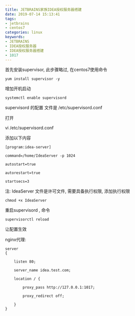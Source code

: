 ```yaml
---
title: JETBRAINS家族IDEA授权服务器搭建
date: 2019-07-14 15:13:41
tags: 
- jetbrains
- centos7
categories: linux
keywords:
- JETBRAINS
- IDEA授权服务器
- IDEA授权服务器搭建
- 1017
---
```


首先安装supervisor, 此步骤略过, 在centos7使用命令

    yum install supervisor -y

增加开机启动

    systemctl enable supervisord

supervisord 的配置 文件是 /etc/supervisord.conf

打开

vi /etc/supervisord.conf

添加以下内容

    [program:idea-server]

    command=/home/IdeaServer -p 1024

    autostart=true

    autorestart=true

    startsecs=3

注: IdeaServer 文件是许可文件, 需要具备执行权限, 添加执行权限

    chmod +x IdeaServer

重启supervisord , 命令

    supervisorctl reload

让配置生效

nginx代理:

    server
    {

        listen 80; 

        server_name idea.test.com; 

        location / {

            proxy_pass http://127.0.0.1:1017;

            proxy_redirect off;

        }
    }

